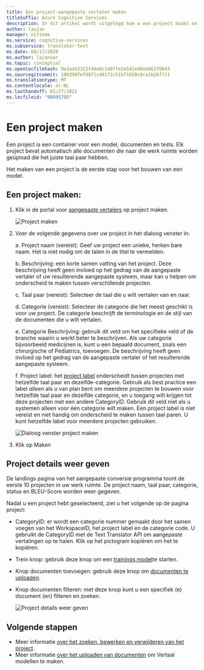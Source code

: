 ```yaml
---
title: Een project-aangepaste vertaler maken
titleSuffix: Azure Cognitive Services
description: In dit artikel wordt uitgelegd hoe u een project maakt en beheert in de aangepaste Translator van Azure Cognitive Services.
author: laujan
manager: nitinme
ms.service: cognitive-services
ms.subservice: translator-text
ms.date: 08/17/2020
ms.author: lajanuar
ms.topic: conceptual
ms.openlocfilehash: 9e3aa52323f44e6c1407fe2a542e40ee06370043
ms.sourcegitcommit: 100390fefd8f1c48173c51b71650c8ca1b26f711
ms.translationtype: MT
ms.contentlocale: nl-NL
ms.lasthandoff: 01/27/2021
ms.locfileid: "98895795"
---
```

# <a name="create-a-project"></a>Een project maken

Een project is een container voor een model, documenten en tests. Elk project bevat automatisch alle documenten die naar die werk ruimte worden geüpload die het juiste taal paar hebben.

Het maken van een project is de eerste stap voor het bouwen van een model.

## <a name="create-a-project"></a>Een project maken:

1.  Klik in de portal voor [aangepaste vertalers](https://portal.customtranslator.azure.ai) op project maken.

    ![Project maken](media/how-to/how-to-create-project.png)

2.  Voer de volgende gegevens over uw project in het dialoog venster in:

    a.  Project naam (vereist): Geef uw project een unieke, herken bare naam. Het is niet nodig om de talen in de titel te vermelden.

    b.  Beschrijving: een korte samen vatting van het project. Deze beschrijving heeft geen invloed op het gedrag van de aangepaste vertaler of uw resulterende aangepaste systeem, maar kan u helpen om onderscheid te maken tussen verschillende projecten.

    c.  Taal paar (vereist): Selecteer de taal die u wilt vertalen van en naar.

    d.  Categorie (vereist): Selecteer de categorie die het meest geschikt is voor uw project. De categorie beschrijft de terminologie en de stijl van de documenten die u wilt vertalen.

    e.  Categorie Beschrijving: gebruik dit veld om het specifieke veld of de branche waarin u werkt beter te beschrijven. Als uw categorie bijvoorbeeld medicijnen is, kunt u een bepaald document, zoals een chirurgische of Pediatrics, toevoegen. De beschrijving heeft geen invloed op het gedrag van de aangepaste vertaler of het resulterende aangepaste systeem.

    f.  Project label: het [project label](workspace-and-project.md#project-labels) onderscheidt tussen projecten met hetzelfde taal paar en dezelfde-categorie. Gebruik als best practice een label *alleen* als u van plan bent om meerdere projecten te bouwen voor hetzelfde taal paar en dezelfde categorie, en u toegang wilt krijgen tot deze projecten met een andere CategoryID. Gebruik dit veld niet als u systemen alleen voor één categorie wilt maken. Een project label is niet vereist en niet handig om onderscheid te maken tussen taal paren. U kunt hetzelfde label voor meerdere projecten gebruiken.

    ![Dialoog venster project maken](media/how-to/how-to-create-project-dialog.png)

3.  Klik op Maken

## <a name="view-project-details"></a>Project details weer geven

De landings pagina van het aangepaste conversie programma toont de eerste 10 projecten in uw werk ruimte. De project naam, taal paar, categorie, status en BLEU-Score worden weer gegeven.

Nadat u een project hebt geselecteerd, ziet u het volgende op de pagina project:

- CategoryID: er wordt een categorie nummer gemaakt door het samen voegen van het WorkspaceID, het project label en de categorie code. U gebruikt de CategoryID met de Text Translator API om aangepaste vertalingen op te halen. Klik op het pictogram kopiëren om het te kopiëren.

- Trein knop: gebruik deze knop om een [trainings model](how-to-train-model.md)te starten.

- Knop documenten toevoegen: gebruik deze knop om [documenten te uploaden](how-to-upload-document.md).

- Knop documenten filteren: met deze knop kunt u een specifiek (e) document (en) filteren en zoeken.

    ![Project details weer geven](media/how-to/how-to-view-project.png)

## <a name="next-steps"></a>Volgende stappen

- Meer informatie [over het zoeken, bewerken en verwijderen van het project](how-to-search-edit-delete-projects.md).
- Meer informatie [over het uploaden van documenten](how-to-upload-document.md) om Vertaal modellen te maken.
